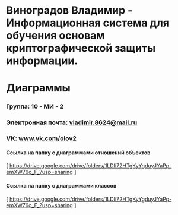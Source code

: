 Виноградов Владимир - Информационная система для обучения основам криптографической защиты информации.
==================================
Диаграммы
==================================

### Группа: 10 - МИ - 2

### Электронная почта: vladimir.8624@mail.ru

### VK: www.vk.com/olov2

#### Ссылка на папку с диаграммами отношений объектов

[ https://drive.google.com/drive/folders/1LDIi72HTgKyYgduyJYaPp-emXW76o_F_?usp=sharing ]

#### Ссылка на папку с диаграммами классов

[ https://drive.google.com/drive/folders/1LDIi72HTgKyYgduyJYaPp-emXW76o_F_?usp=sharing ]
